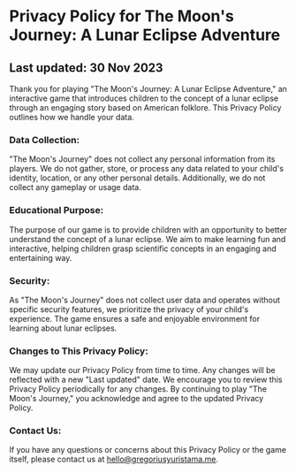 # Privacy Policy for The Moon's Journey: A Lunar Eclipse Adventure

## Last updated: 30 Nov 2023

Thank you for playing "The Moon's Journey: A Lunar Eclipse Adventure," an interactive game that introduces children to the concept of a lunar eclipse through an engaging story based on American folklore. This Privacy Policy outlines how we handle your data.

### Data Collection:
"The Moon's Journey" does not collect any personal information from its players. We do not gather, store, or process any data related to your child's identity, location, or any other personal details. Additionally, we do not collect any gameplay or usage data.

### Educational Purpose:
The purpose of our game is to provide children with an opportunity to better understand the concept of a lunar eclipse. We aim to make learning fun and interactive, helping children grasp scientific concepts in an engaging and entertaining way.

### Security:
As "The Moon's Journey" does not collect user data and operates without specific security features, we prioritize the privacy of your child's experience. The game ensures a safe and enjoyable environment for learning about lunar eclipses.

### Changes to This Privacy Policy:
We may update our Privacy Policy from time to time. Any changes will be reflected with a new "Last updated" date. We encourage you to review this Privacy Policy periodically for any changes. By continuing to play "The Moon's Journey," you acknowledge and agree to the updated Privacy Policy.

### Contact Us:
If you have any questions or concerns about this Privacy Policy or the game itself, please contact us at hello@gregoriusyuristama.me.

